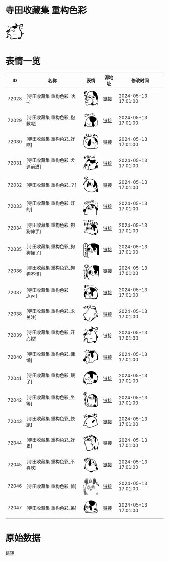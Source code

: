 # 寺田收藏集 重构色彩

<img src="./cover.png" height="60" alt="cover" />

# 表情一览

|ID|名称|表情|源地址|修改时间|
|----|----|----|----|----|
|72028|[寺田收藏集 重构色彩_咕~]|<img src="./pic/072028_%5B寺田收藏集 重构色彩_咕~%5D.png" height="60" alt="咕~"/>|[链接](https://i0.hdslb.com/bfs/garb/87f5bdafaef67c540da5d46cdddf20c35b4fea1f.png)|2024-05-13 17:01:00|
|72029|[寺田收藏集 重构色彩_抱歉呢]|<img src="./pic/072029_%5B寺田收藏集 重构色彩_抱歉呢%5D.png" height="60" alt="抱歉呢"/>|[链接](https://i0.hdslb.com/bfs/garb/fe3cf5b19e0ef374b643a0a1837b14aa31466c3e.png)|2024-05-13 17:01:00|
|72030|[寺田收藏集 重构色彩_好啊]|<img src="./pic/072030_%5B寺田收藏集 重构色彩_好啊%5D.png" height="60" alt="好啊"/>|[链接](https://i0.hdslb.com/bfs/garb/b5a2d4dc700a04a1ec0935c6a4e805f1278ad6f6.png)|2024-05-13 17:01:00|
|72031|[寺田收藏集 重构色彩_犬速前进]|<img src="./pic/072031_%5B寺田收藏集 重构色彩_犬速前进%5D.png" height="60" alt="犬速前进"/>|[链接](https://i0.hdslb.com/bfs/garb/736cc1361e038ccd70da9213ccb4851f4cc9a006.png)|2024-05-13 17:01:00|
|72032|[寺田收藏集 重构色彩_？]|<img src="./pic/072032_%5B寺田收藏集 重构色彩_？%5D.png" height="60" alt="？"/>|[链接](https://i0.hdslb.com/bfs/garb/a3a0ea688efe8c4b644a72b01f14b821c6ba3539.png)|2024-05-13 17:01:00|
|72033|[寺田收藏集 重构色彩_好的]|<img src="./pic/072033_%5B寺田收藏集 重构色彩_好的%5D.png" height="60" alt="好的"/>|[链接](https://i0.hdslb.com/bfs/garb/5da1ffee733e9cfddba8e98d22b7bee8307fb94c.png)|2024-05-13 17:01:00|
|72034|[寺田收藏集 重构色彩_狗狗伸手]|<img src="./pic/072034_%5B寺田收藏集 重构色彩_狗狗伸手%5D.png" height="60" alt="狗狗伸手"/>|[链接](https://i0.hdslb.com/bfs/garb/6e015471f29a0226a0afe9e301d964dbe158c40c.png)|2024-05-13 17:01:00|
|72035|[寺田收藏集 重构色彩_狗狗懂了]|<img src="./pic/072035_%5B寺田收藏集 重构色彩_狗狗懂了%5D.png" height="60" alt="狗狗懂了"/>|[链接](https://i0.hdslb.com/bfs/garb/5b70599dee2f75e7d29e66df0750ac44a3e2a5c6.png)|2024-05-13 17:01:00|
|72036|[寺田收藏集 重构色彩_狗狗不懂]|<img src="./pic/072036_%5B寺田收藏集 重构色彩_狗狗不懂%5D.png" height="60" alt="狗狗不懂"/>|[链接](https://i0.hdslb.com/bfs/garb/8f188e2ae81950b5ed97d9b75b7f104ab447d98b.png)|2024-05-13 17:01:00|
|72037|[寺田收藏集 重构色彩_kya]|<img src="./pic/072037_%5B寺田收藏集 重构色彩_kya%5D.png" height="60" alt="kya"/>|[链接](https://i0.hdslb.com/bfs/garb/e6c9bef9209a9cef0efd684ffdf1ac211e6481eb.png)|2024-05-13 17:01:00|
|72038|[寺田收藏集 重构色彩_求关注]|<img src="./pic/072038_%5B寺田收藏集 重构色彩_求关注%5D.png" height="60" alt="求关注"/>|[链接](https://i0.hdslb.com/bfs/garb/cbb5f5d09fe2ed54d5e31d3a4f0ec2e72393fd09.png)|2024-05-13 17:01:00|
|72039|[寺田收藏集 重构色彩_开心捏]|<img src="./pic/072039_%5B寺田收藏集 重构色彩_开心捏%5D.png" height="60" alt="开心捏"/>|[链接](https://i0.hdslb.com/bfs/garb/2c627862ba8e41603297b35815f7b40ede48c5ed.png)|2024-05-13 17:01:00|
|72040|[寺田收藏集 重构色彩_慵懒]|<img src="./pic/072040_%5B寺田收藏集 重构色彩_慵懒%5D.png" height="60" alt="慵懒"/>|[链接](https://i0.hdslb.com/bfs/garb/1acfc3f293ed6a33420b2d252bf097bf6c74daf1.png)|2024-05-13 17:01:00|
|72041|[寺田收藏集 重构色彩_眠了]|<img src="./pic/072041_%5B寺田收藏集 重构色彩_眠了%5D.png" height="60" alt="眠了"/>|[链接](https://i0.hdslb.com/bfs/garb/41b679df01b1740c02041e2da750cd953707d138.png)|2024-05-13 17:01:00|
|72042|[寺田收藏集 重构色彩_坐等]|<img src="./pic/072042_%5B寺田收藏集 重构色彩_坐等%5D.png" height="60" alt="坐等"/>|[链接](https://i0.hdslb.com/bfs/garb/ccfd1ddbb2712893295b353b2a9ec2f1ae97a622.png)|2024-05-13 17:01:00|
|72043|[寺田收藏集 重构色彩_快跑]|<img src="./pic/072043_%5B寺田收藏集 重构色彩_快跑%5D.png" height="60" alt="快跑"/>|[链接](https://i0.hdslb.com/bfs/garb/9e2dfffa9d168ddfd086f2ae6428a26a12270716.png)|2024-05-13 17:01:00|
|72044|[寺田收藏集 重构色彩_好累]|<img src="./pic/072044_%5B寺田收藏集 重构色彩_好累%5D.png" height="60" alt="好累"/>|[链接](https://i0.hdslb.com/bfs/garb/ef541877758949383852e19d210bd860b3f66ef0.png)|2024-05-13 17:01:00|
|72045|[寺田收藏集 重构色彩_不喜欢]|<img src="./pic/072045_%5B寺田收藏集 重构色彩_不喜欢%5D.png" height="60" alt="不喜欢"/>|[链接](https://i0.hdslb.com/bfs/garb/d8fc7212b7e404cffcfffc83ec0cc78adc952efb.png)|2024-05-13 17:01:00|
|72046|[寺田收藏集 重构色彩_惊]|<img src="./pic/072046_%5B寺田收藏集 重构色彩_惊%5D.png" height="60" alt="惊"/>|[链接](https://i0.hdslb.com/bfs/garb/704f59c6425e5981c43f4cbb99ad8966d7ca5e37.png)|2024-05-13 17:01:00|
|72047|[寺田收藏集 重构色彩_呆]|<img src="./pic/072047_%5B寺田收藏集 重构色彩_呆%5D.png" height="60" alt="呆"/>|[链接](https://i0.hdslb.com/bfs/garb/95170ff0a152d7cad4cd6c48ad0c98118a4d0f85.png)|2024-05-13 17:01:00|

# 原始数据

[跳转](./raw.json)

